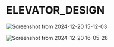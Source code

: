 # ELEVATOR_DESIGN

![Screenshot from 2024-12-20 15-12-03](https://github.com/user-attachments/assets/48dacb2e-4751-48bf-9252-39a5511fd5a6)

![Screenshot from 2024-12-20 16-05-28](https://github.com/user-attachments/assets/d6f724fb-7b71-4a07-962e-98979d9aa443)
